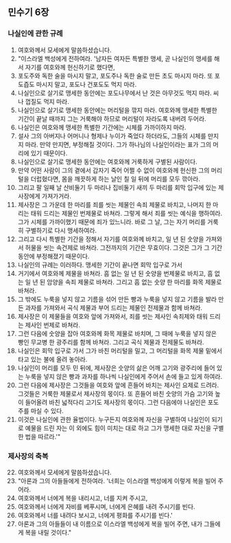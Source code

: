 ## 민수기 6장

### 나실인에 관한 규례
1. 여호와께서 모세에게 말씀하셨습니다.
2. "이스라엘 백성에게 전하여라. '남자든 여자든 특별한 맹세, 곧 나실인의 맹세를 해서 자기를 여호와께 헌신하기로 했다면,
3. 포도주와 독한 술을 마시지 말고, 포도주나 독한 술로 만든 초도 마시지 마라. 또 포도즙도 마시지 말고, 포도나 건포도도 먹지 마라.
4. 나실인으로 살기로 맹세한 동안에는 포도나무에서 난 것은 아무것도 먹지 마라. 씨나 껍질도 먹지 마라.
5. 나실인으로 살기로 맹세한 동안에는 머리털을 깎지 마라. 여호와께 맹세한 특별한 기간이 끝날 때까지 그는 거룩해야 하므로 머리털이 자라도록 내버려 두어라.
6. 나실인은 여호와께 맹세한 특별한 기간에는 시체를 가까이하지 마라.
7. 설사 그의 아버지나 어머니나 형제나 누이가 죽었다 하더라도, 그들의 시체를 만지지 마라. 만약 만지면, 부정해질 것이다. 그가 하나님의 나실인이라는 표가 그의 머리에 있기 때문이다.
8. 나실인으로 살기로 맹세한 동안에는 여호와께 거룩하게 구별된 사람이다.
9. 만약 어떤 사람이 그의 곁에서 갑자기 죽어 어쩔 수 없이 여호와께 헌신한 그의 머리털을 더럽혔다면, 몸을 깨끗하게 하는 날인 칠 일 뒤에 머리를 모두 깎아라.
10. 그리고 팔 일째 날 산비둘기 두 마리나 집비둘기 새끼 두 마리를 회막 입구에 있는 제사장에게 가져가거라.
11. 제사장은 그 가운데 한 마리를 죄를 씻는 제물인 속죄 제물로 바치고, 나머지 한 마리는 태워 드리는 제물인 번제물로 바쳐라. 그렇게 해서 죄를 씻는 예식을 행하여라. 그가 시체를 가까이했기 때문에 죄가 있느니라. 바로 그 날, 그는 자기 머리를 거룩히 구별하기로 다시 맹세하여라.
12. 그리고 다시 특별한 기간을 정해서 자기를 여호와께 바치고, 일 년 된 숫양을 가져와서 허물을 씻는 속건제로 바쳐라. 그전까지의 기간은 무효이다. 그것은 그가 그 기간 동안에 부정해졌기 때문이다.
13. 나실인의 규례는 이러하다. 맹세한 기간이 끝나면 회막 입구로 가서
14. 거기에서 여호와께 제물을 바쳐라. 흠 없는 일 년 된 숫양을 번제물로 바치고, 흠 없는 일 년 된 암양을 속죄 제물로 바쳐라. 그리고 흠 없는 숫양 한 마리를 화목 제물로 바쳐라.
15. 그 밖에도 누룩을 넣지 않고 기름을 섞어 만든 빵과 누룩을 넣지 않고 기름을 발라 만든 과자를 가져와서 곡식 제물과 부어 드리는 제물인 전제물과 함께 바쳐라.
16. 제사장은 이 제물들을 여호와 앞에 가져와서, 죄를 씻는 제사인 속죄제와 태워 드리는 제사인 번제로 바쳐라.
17. 그런 다음에 숫양을 잡아 여호와께 화목 제물로 바치며, 그 때에 누룩을 넣지 않은 빵인 무교병 한 광주리를 함께 바쳐라. 그리고 곡식 제물과 전제물도 바쳐라.
18. 나실인은 회막 입구로 가서 그가 바친 머리털을 밀고, 그 머리털을 화목 제물 밑에서 타고 있는 불에 올려 놓아라.
19. 나실인이 머리를 모두 민 뒤에, 제사장은 숫양의 삶은 어깨 고기와 광주리에 들어 있는 누룩을 넣지 않은 빵과 과자를 하나씩 나실인에게 주어서 손에 들고 있게 하여라.
20. 그런 다음에 제사장은 그것들을 여호와 앞에 흔들어 바치는 제사인 요제로 드려라. 그것들은 거룩한 제물로서 제사장의 몫이다. 또 흔들어 바친 숫양의 가슴 고기와 높이 들어올려 바친 넓적다리 고기도 제사장의 몫이다. 그런 다음에야 나실인은 포도주를 마실 수 있다.
21. 이것은 나실인에 관한 율법이다. 누구든지 여호와께 자신을 구별하여 나실인이 되기로 예물을 드린 자는 이 외에도 힘이 미치는 대로 하고 그가 맹세한 대로 자신을 구별한 법을 따르라.'"
### 제사장의 축복
22. 여호와께서 모세에게 말씀하셨습니다.
23. "아론과 그의 아들들에게 전하여라. '너희는 이스라엘 백성에게 이렇게 복을 빌어 주어라.
24. 여호와께서 너에게 복을 내리시고, 너를 지켜 주시고,
25. 여호와께서 너에게 자비를 베푸시며, 너에게 은혜를 내려 주시기를 빈다.
26. 여호와께서 너를 내려다 보시고, 너에게 평화를 주시기를 빈다.'
27. 아론과 그의 아들들이 내 이름으로 이스라엘 백성에게 복을 빌어 주면, 내가 그들에게 복을 내릴 것이다."